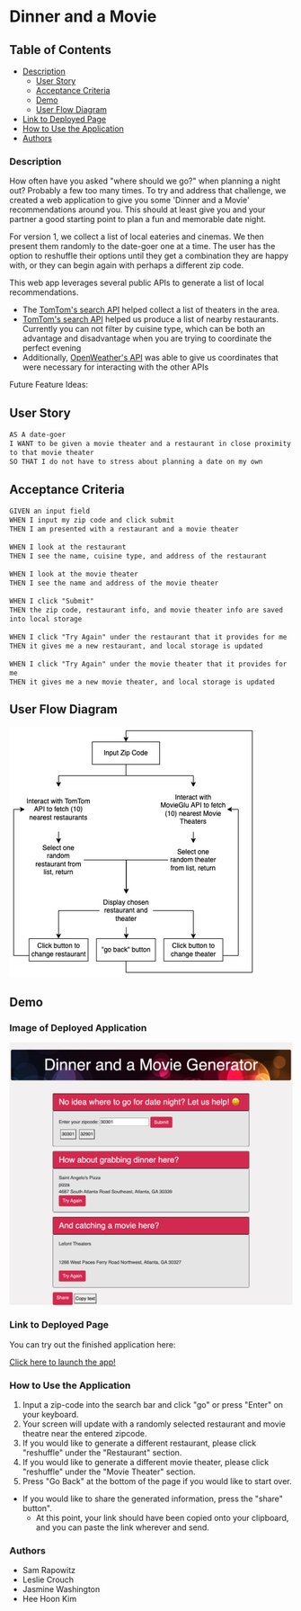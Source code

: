 # Dinner and a Movie

## Table of Contents

- [Description](#description)
	- [User Story](#user-story)
	- [Acceptance Criteria](#acceptance-criteria)
	- [Demo](#demo)
	- [User Flow Diagram](#user-flow-diagram)
- [Link to Deployed Page](#link-to-deployed-page)
- [How to Use the Application](#how-to-use-the-application)
- [Authors](#authors)

### Description
How often have you asked "where should we go?" when planning a night out? Probably a few too many times.
To try and address that challenge, we created a web application to give you some 'Dinner and a Movie' recommendations around you. This should at least give you and your partner a good starting point to plan a fun and memorable date night.

For version 1, we collect a list of local eateries and cinemas. We then present them randomly to the date-goer one at a time. The user has the option to reshuffle their options until they get a combination they are happy with, or they can begin again with perhaps a different zip code.

This web app leverages several public APIs to generate a list of local recommendations.
- The [TomTom's search API](https://developer.tomtom.com/search-api/search-api-documentation) helped collect a list of theaters in the area.
- [TomTom's search API](https://developer.tomtom.com/search-api/search-api-documentation) helped us produce a list of nearby restaurants. Currently you can not filter by cuisine type, which can be both an advantage and disadvantage when you are trying to coordinate the perfect evening
- Additionally, [OpenWeather's API](https://openweathermap.org/current#zip) was able to give us coordinates that were necessary for interacting with the other APIs

Future Feature Ideas:


## User Story
```
AS A date-goer
I WANT to be given a movie theater and a restaurant in close proximity to that movie theater
SO THAT I do not have to stress about planning a date on my own
```
## Acceptance Criteria
```
GIVEN an input field
WHEN I input my zip code and click submit
THEN I am presented with a restaurant and a movie theater

WHEN I look at the restaurant
THEN I see the name, cuisine type, and address of the restaurant

WHEN I look at the movie theater
THEN I see the name and address of the movie theater

WHEN I click "Submit"
THEN the zip code, restaurant info, and movie theater info are saved into local storage

WHEN I click "Try Again" under the restaurant that it provides for me
THEN it gives me a new restaurant, and local storage is updated

WHEN I click "Try Again" under the movie theater that it provides for me
THEN it gives me a new movie theater, and local storage is updated
```
## User Flow Diagram

![alt text](./assets/images/userflow.jpeg)

## Demo

### Image of Deployed Application

![Deployed Application Page](assets/images/screenshot.png)

### Link to Deployed Page
You can try out the finished application here:

[Click here to launch the app!](https://hak9292.github.io/dinner-and-a-movie/)

### How to Use the Application

1. Input a zip-code into the search bar and click "go" or press "Enter" on your keyboard.
2. Your screen will update with a randomly selected restaurant and movie theatre near the entered zipcode.
3. If you would like to generate a different restaurant, please click "reshuffle" under the "Restaurant" section.
4. If you would like to generate a different movie theater, please click "reshuffle" under the "Movie Theater" section.
5. Press "Go Back" at the bottom of the page if you would like to start over.

- If you would like to share the generated information, press the "share" button".
	- At this point, your link should have been copied onto your clipboard, and you can paste the link wherever and send.

### Authors

* Sam Rapowitz
* Leslie Crouch
* Jasmine Washington
* Hee Hoon Kim
